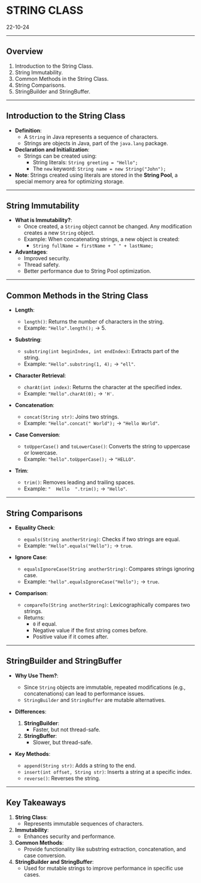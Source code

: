 # STRING CLASS
22-10-24

--- 

## Overview
1. Introduction to the String Class.
2. String Immutability.
3. Common Methods in the String Class.
4. String Comparisons.
5. StringBuilder and StringBuffer.

---

## Introduction to the String Class
- **Definition**:
  - A `String` in Java represents a sequence of characters.
  - Strings are objects in Java, part of the `java.lang` package.
- **Declaration and Initialization**:
  - Strings can be created using:
    - String literals: `String greeting = "Hello";`
    - The `new` keyword: `String name = new String("John");`
- **Note**: Strings created using literals are stored in the **String Pool**, a special memory area for optimizing storage.

---

## String Immutability
- **What is Immutability?**:
  - Once created, a `String` object cannot be changed. Any modification creates a new `String` object.
  - Example: When concatenating strings, a new object is created:
    - `String fullName = firstName + " " + lastName;`
- **Advantages**:
  - Improved security.
  - Thread safety.
  - Better performance due to String Pool optimization.

---

## Common Methods in the String Class
- **Length**:
  - `length()`: Returns the number of characters in the string.
  - Example: `"Hello".length();` → 5.

- **Substring**:
  - `substring(int beginIndex, int endIndex)`: Extracts part of the string.
  - Example: `"Hello".substring(1, 4);` → `"ell"`.

- **Character Retrieval**:
  - `charAt(int index)`: Returns the character at the specified index.
  - Example: `"Hello".charAt(0);` → `'H'`.

- **Concatenation**:
  - `concat(String str)`: Joins two strings.
  - Example: `"Hello".concat(" World");` → `"Hello World"`.

- **Case Conversion**:
  - `toUpperCase()` and `toLowerCase()`: Converts the string to uppercase or lowercase.
  - Example: `"hello".toUpperCase();` → `"HELLO"`.

- **Trim**:
  - `trim()`: Removes leading and trailing spaces.
  - Example: `"  Hello  ".trim();` → `"Hello"`.

---

## String Comparisons
- **Equality Check**:
  - `equals(String anotherString)`: Checks if two strings are equal.
  - Example: `"Hello".equals("Hello");` → `true`.

- **Ignore Case**:
  - `equalsIgnoreCase(String anotherString)`: Compares strings ignoring case.
  - Example: `"hello".equalsIgnoreCase("Hello");` → `true`.

- **Comparison**:
  - `compareTo(String anotherString)`: Lexicographically compares two strings.
  - Returns:
    - `0` if equal.
    - Negative value if the first string comes before.
    - Positive value if it comes after.

---

## StringBuilder and StringBuffer
- **Why Use Them?**:
  - Since `String` objects are immutable, repeated modifications (e.g., concatenations) can lead to performance issues.
  - `StringBuilder` and `StringBuffer` are mutable alternatives.

- **Differences**:
  1. **StringBuilder**:
     - Faster, but not thread-safe.
  2. **StringBuffer**:
     - Slower, but thread-safe.

- **Key Methods**:
  - `append(String str)`: Adds a string to the end.
  - `insert(int offset, String str)`: Inserts a string at a specific index.
  - `reverse()`: Reverses the string.

---

## Key Takeaways
1. **String Class**:
   - Represents immutable sequences of characters.
2. **Immutability**:
   - Enhances security and performance.
3. **Common Methods**:
   - Provide functionality like substring extraction, concatenation, and case conversion.
4. **StringBuilder and StringBuffer**:
   - Used for mutable strings to improve performance in specific use cases.